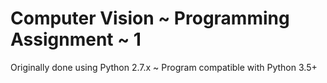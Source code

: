 # Computer Vision ~ Programming Assignment ~ 1

Originally done using Python 2.7.x ~ Program compatible with Python 3.5+
